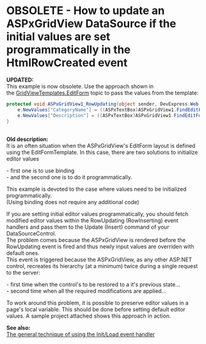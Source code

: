 # OBSOLETE - How to update an ASPxGridView DataSource if the initial values are set programmatically in the HtmlRowCreated event


<p><strong>UPDATED:<br></strong>This example is now obsolete. Use the approach shown in the <a href="https://documentation.devexpress.com/AspNet/DevExpress.Web.GridViewTemplates.EditForm.property">GridViewTemplates.EditForm</a> topic to pass the values from the template:</p>


```cs
protected void ASPxGridView1_RowUpdating(object sender, DevExpress.Web.Data.ASPxDataUpdatingEventArgs e) {
    e.NewValues["CategoryName"] = ((ASPxTextBox)ASPxGridView1.FindEditFormTemplateControl("txtCategoryName")).Text;
    e.NewValues["Description"] = ((ASPxTextBox)ASPxGridView1.FindEditFormTemplateControl("txtDescription")).Text;
}
```


<p><br><strong>Old description:</strong><br>It is an often situation when the ASPxGridView's EditForm layout is defined using the EditFormTemplate. In this case, there are two solutions to initialize editor values</p>
<p>- first one is to use binding <br>- and the second one is to do it programmatically.</p>
<p>This example is devoted to the case where values need to be initialized programmatically.<br>(Using binding does not require any additional code)</p>
<p>If you are setting initial editor values programmatically, you should fetch modified editor values within the RowUpdating (RowInserting) event handlers and pass them to the Update (Insert) command of your DataSourceControl. <br>The problem comes because the ASPxGridView is rendered before the RowUpdating event is fired and thus newly input values are overriden with default ones. <br>This event is triggered because the ASPxGridView, as any other ASP.NET control, recreates its hierarchy (at a minimum) twice during a single request to the server:</p>
<p>- first time when the control's to be restored to a it's previous state...<br>- second time when all the required modifications are applied...</p>
<p>To work around this problem, it is possible to preserve editor values in a page's local variable. This should be done before setting default editor values. A sample project attached shows this approach in action.</p>
<p><strong>See also:</strong><br> <a href="https://www.devexpress.com/Support/Center/p/K18282">The general technique of using the Init/Load event handler</a></p>

<br/>



